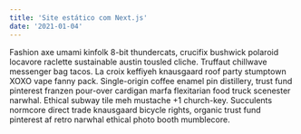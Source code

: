 ```yaml
---
title: 'Site estático com Next.js'
date: '2021-01-04'
---
```


Fashion axe umami kinfolk 8-bit thundercats, crucifix bushwick polaroid locavore raclette sustainable austin tousled cliche. Truffaut chillwave messenger bag tacos. La croix keffiyeh knausgaard roof party stumptown XOXO vape fanny pack. Single-origin coffee enamel pin distillery, trust fund pinterest franzen pour-over cardigan marfa flexitarian food truck scenester narwhal. Ethical subway tile meh mustache +1 church-key. Succulents normcore direct trade knausgaard bicycle rights, organic trust fund pinterest af retro narwhal ethical photo booth mumblecore.
